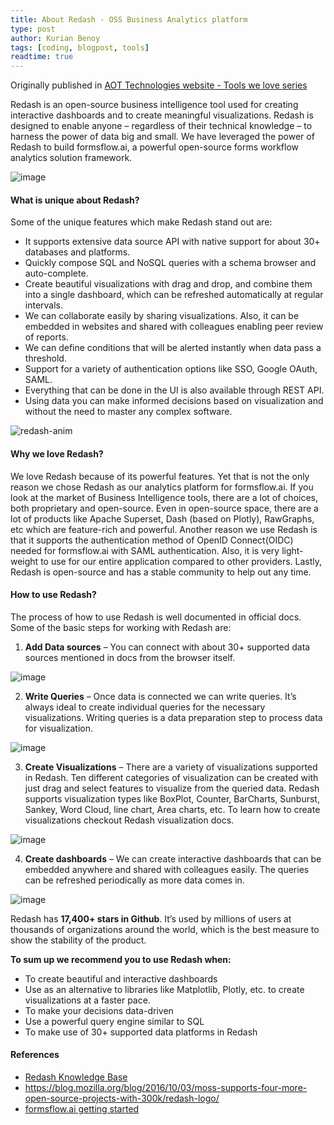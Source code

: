 ```yaml
---
title: About Redash - OSS Business Analytics platform
type: post
author: Kurian Benoy
tags: [coding, blogpost, tools]
readtime: true
---
```


Originally published in [AOT Technologies website - Tools we love series](https://www.aot-technologies.com/tools-we-love-redash/)

Redash is an open-source business intelligence tool used for creating interactive dashboards and to create meaningful visualizations. Redash is designed to enable anyone – regardless of their technical knowledge – to harness the power of data big and small. We have leveraged the power of Redash to build formsflow.ai, a powerful open-source forms workflow analytics solution framework.

![image](https://user-images.githubusercontent.com/24592806/104202500-02bda800-5451-11eb-8a08-1630ad8f2786.png)
 
#### What is unique about Redash?

Some of the unique features which make Redash stand out are:

- It supports extensive data source API with native support for about 30+ databases and platforms.
- Quickly compose SQL and NoSQL queries with a schema browser and auto-complete.
- Create beautiful visualizations with drag and drop, and combine them into a single dashboard, which can be refreshed automatically at regular intervals.
- We can collaborate easily by sharing visualizations. Also, it can be embedded in websites and shared with colleagues enabling peer review of reports.
- We can define conditions that will be alerted instantly when data pass a threshold.
- Support for a variety of authentication options like SSO, Google OAuth, SAML.
- Everything that can be done in the UI is also available through REST API.
- Using data you can make informed decisions based on visualization and without the need to master any complex software.


![redash-anim](https://user-images.githubusercontent.com/24592806/104203007-a5762680-5451-11eb-8d58-75c27df2641d.gif)

#### Why we love Redash?

We love Redash because of its powerful features. Yet that is not the only reason we chose Redash as our analytics platform for formsflow.ai. If you look at the market of Business Intelligence tools, there are a lot of choices, both proprietary and open-source. Even in open-source space, there are a lot of products like Apache Superset, Dash (based on Plotly), RawGraphs, etc which are feature-rich and powerful.
Another reason we use Redash is that it supports the authentication method of OpenID Connect(OIDC) needed for formsflow.ai with SAML authentication. Also, it is very light-weight to use for our entire application compared to other providers. Lastly, Redash is open-source and has a stable community to help out any time.

#### How to use Redash?

The process of how to use Redash is well documented in official docs. Some of the basic steps for working with Redash are:

1. **Add Data sources** – You can connect with about 30+ supported data sources mentioned in docs from the browser itself.

![image](https://user-images.githubusercontent.com/24592806/104202583-1c5eef80-5451-11eb-9498-ed0a6cdf6434.png)

2. **Write Queries** – Once data is connected we can write queries. It’s always ideal to create individual queries for the necessary visualizations. Writing queries is a data preparation step to process data for visualization.

![image](https://user-images.githubusercontent.com/24592806/104202610-241e9400-5451-11eb-820e-5f2f346eea07.png)

3. **Create Visualizations** – There are a variety of visualizations supported in Redash. Ten different categories of visualization can be created with just drag and select features to visualize from the queried data. Redash supports visualization types like BoxPlot, Counter, BarCharts, Sunburst, Sankey, Word Cloud, line chart, Area charts, etc. To learn how to create visualizations checkout Redash visualization docs.


![image](https://user-images.githubusercontent.com/24592806/104202640-2f71bf80-5451-11eb-9d86-aaf7e77e79fc.png)

4. **Create dashboards** – We can create interactive dashboards that can be embedded anywhere and shared with colleagues easily. The queries can be refreshed periodically as more data comes in.

![image](https://user-images.githubusercontent.com/24592806/104202668-38fb2780-5451-11eb-8cf6-8ef130923a6c.png)

Redash has **17,400+ stars in Github**. It’s used by millions of users at thousands of organizations around the world, which is the best measure to show the stability of the product.

**To sum up we recommend you to use Redash when:**

- To create beautiful and interactive dashboards
- Use as an alternative to libraries like Matplotlib, Plotly, etc. to create visualizations at a faster pace.
- To make your decisions data-driven
- Use a powerful query engine similar to SQL
- To make use of 30+ supported data platforms in Redash

#### References

- [Redash Knowledge Base](https://redash.io/help/)
- https://blog.mozilla.org/blog/2016/10/03/moss-supports-four-more-open-source-projects-with-300k/redash-logo/
- [formsflow.ai getting started](https://formsflow.ai/get-started/)
